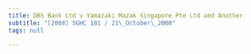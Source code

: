 ```yaml
---
title: DBS Bank Ltd v Yamazaki Mazak Singapore Pte Ltd and Another
subtitle: "[2008] SGHC 181 / 21\_October\_2008"
tags: null

---
```


